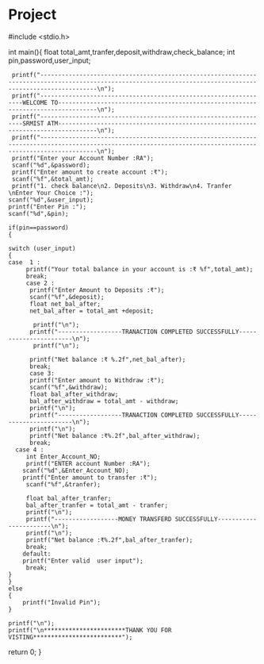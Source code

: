 # Project
#include <stdio.h>
 
 int main(){
     float total_amt,tranfer,deposit,withdraw,check_balance;
     int pin,password,user_input;

     printf("------------------------------------------------------------------------------------------------------------------------------------------------------------\n");
     printf("-----------------------------------------------------------------WELCOME TO---------------------------------------------------------------------------------\n");
     printf("-----------------------------------------------------------------SRMIST ATM---------------------------------------------------------------------------------\n");
     printf("------------------------------------------------------------------------------------------------------------------------------------------------------------\n");
     printf("Enter your Account Number :RA");
     scanf("%d",&password);
     printf("Enter amount to create account :₹");
     scanf("%f",&total_amt);
     printf("1. check balance\n2. Deposits\n3. Withdraw\n4. Tranfer \nEnter Your Choice :");
    scanf("%d",&user_input);
    printf("Enter Pin :");
    scanf("%d",&pin);

    if(pin==password)
    {
    
    switch (user_input)
    {
    case  1 :
         printf("Your total balance in your account is :₹ %f",total_amt); 
         break;
         case 2 :
          printf("Enter Amount to Deposits :₹");
          scanf("%f",&deposit);
          float net_bal_after;
          net_bal_after = total_amt +deposit;

           printf("\n");
          printf("------------------TRANACTION COMPLETED SUCCESSFULLY-----------------------\n");
           printf("\n");

          printf("Net balance :₹ %.2f",net_bal_after);
          break;
          case 3:
          printf("Enter amount to Withdraw :₹");
          scanf("%f",&withdraw);
          float bal_after_withdraw;
          bal_after_withdraw = total_amt - withdraw;
          printf("\n");
          printf("------------------TRANACTION COMPLETED SUCCESSFULLY-----------------------\n");
          printf("\n");
          printf("Net balance :₹%.2f",bal_after_withdraw);
          break;
      case 4 :
         int Enter_Account_NO;
         printf("ENTER account Number :RA");
        scanf("%d",&Enter_Account_NO);
        printf("Enter amount to transfer :₹");
         scanf("%f",&tranfer);

         float bal_after_tranfer;
         bal_after_tranfer = total_amt - tranfer;
         printf("\n");
         printf("------------------MONEY TRANSFERD SUCCESSFULLY-----------------------\n");
         printf("\n");
         printf("Net balance :₹%.2f",bal_after_tranfer);
         break;    
        default:
        printf("Enter valid  user input");
         break;
    }
    }
    else 
    {
        printf("Invalid Pin");
    }

    printf("\n");
    printf("\n***********************THANK YOU FOR VISTING*************************");
   return 0;
 }

 

